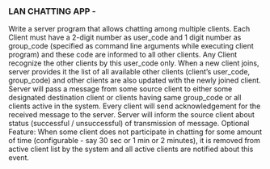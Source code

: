 ### LAN CHATTING APP - 


  Write a server program that allows chatting among multiple clients. Each Client must have a 2-digit number as user_code
and 1 digit number as group_code (specified as command line arguments while executing client program) and these code are
informed to all other clients. Any Client recognize the other clients by this user_code only. When a new client joins, server provides it the list of all available other clients (client’s user_code, group_code) and other clients are also updated with the newly joined client. Server will pass a message from some source client to either some designated destination client or clients having same group_code or all clients active in the system. Every client will send acknowledgement for the received message to the server. Server will inform the source client about status (successful / unsuccessful) of transmission of message.
Optional Feature: When some client does not participate in chatting for some amount of time (configurable - say 30 sec or 1 min or 2 minutes), it is removed from active client list by the system and all active clients are notified about this event.
